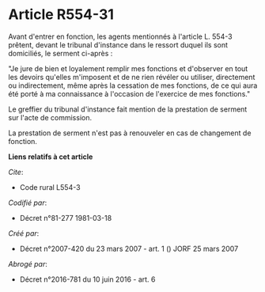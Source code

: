 # Article R554-31

Avant d'entrer en fonction, les agents mentionnés à l'article L. 554-3 prêtent, devant le tribunal d'instance dans le ressort
duquel ils sont domiciliés, le serment ci-après :

"Je jure de bien et loyalement remplir mes fonctions et d'observer en tout les devoirs qu'elles m'imposent et de ne rien
révéler ou utiliser, directement ou indirectement, même après la cessation de mes fonctions, de ce qui aura été porté à ma
connaissance à l'occasion de l'exercice de mes fonctions."

Le greffier du tribunal d'instance fait mention de la prestation de serment sur l'acte de commission.

La prestation de serment n'est pas à renouveler en cas de changement de fonction.

**Liens relatifs à cet article**

_Cite_:

  - Code rural L554-3

_Codifié par_:

  - Décret n°81-277 1981-03-18

_Créé par_:

  - Décret n°2007-420 du 23 mars 2007 - art. 1 () JORF 25 mars 2007

_Abrogé par_:

  - Décret n°2016-781 du 10 juin 2016 - art. 6
